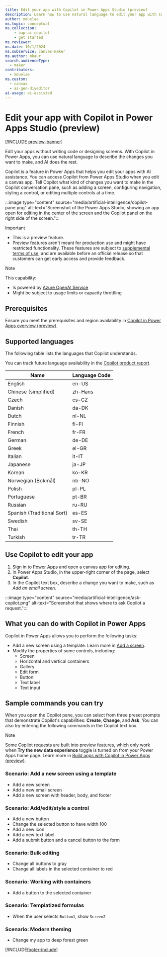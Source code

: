 ```yaml
---
title: Edit your app with Copilot in Power Apps Studio (preview)
description: Learn how to use natural language to edit your app with Copilot, an AI assistant that helps you make changes to your app in Power Apps Studio.
author: mduelae
ms.topic: conceptual
ms.collection: 
    - bap-ai-copilot
    - get started
ms.reviewer: 
ms.date: 10/1/2024
ms.subservice: canvas-maker
ms.author: mkaur
search.audienceType: 
  - maker
contributors:
  - mduelae
ms.custom:
  - canvas
  - ai-gen-diyeditor
ai-usage: ai-assisted
---
```


# Edit your app with Copilot in Power Apps Studio (preview)

[!INCLUDE [preview-banner](~/../shared-content/shared/preview-includes/preview-banner.md)]

Edit your apps without writing code or designing screens. With Copilot in Power Apps, you can use natural language to describe the changes you want to make, and AI does the rest.

Copilot is a feature in Power Apps that helps you edit your apps with AI assistance. You can access Copilot from Power Apps Studio when you edit a canvas app. Tell Copilot what kind of changes you want to make in the Copilot conversation pane, such as adding a screen, configuring navigation, styling a control, or editing multiple controls at a time.

:::image type="content" source="media/artificial-intelligence/copilot-pane.png" alt-text="Screenshot of the Power Apps Studio, showing an app open for editing in the center of the screen and the Copilot panel on the right side of the screen.":::

> [!IMPORTANT]
>
> - This is a preview feature.
> - Preview features aren't meant for production use and might have restricted functionality. These features are subject to [supplemental terms of use](https://go.microsoft.com/fwlink/?linkid=2189520), and are available before an official release so that customers can get early access and provide feedback.

> [!NOTE]
>
> This capability:
>
> - Is powered by [Azure OpenAI Service](/azure/cognitive-services/openai/overview)
> - Might be subject to usage limits or capacity throttling

## Prerequisites

Ensure you meet the prerequisites and region availability in [Copilot in Power Apps overview (preview)](ai-overview.md).

## Supported languages

The following table lists the languages that Copilot understands.

You can track future language availability in the [Copilot product report](https://releaseplans.microsoft.com/en-US/availability-reports/?report=copilotproductreport).

| **Name**                           | **Language Code** |
|------------------------------------|-------------------|
| English                            | en-US             |
| Chinese (simplified)               | zh-Hans           |
| Czech                              | cs-CZ             |
| Danish                             | da-DK             |
| Dutch                              | nl-NL             |
| Finnish                            | fi-FI             |
| French                             | fr-FR             |
| German                             | de-DE             |
| Greek                              | el-GR             |
| Italian                            | it-IT             |
| Japanese                           | ja-JP             |
| Korean                             | ko-KR             |
| Norwegian (Bokmål)                 | nb-NO             |
| Polish                             | pl-PL             |
| Portuguese                         | pt-BR             |
| Russian                            | ru-RU             |
| Spanish (Traditional Sort)         | es-ES             |
| Swedish                            | sv-SE             |
| Thai                               | th-TH             |
| Turkish                            | tr-TR             |

## Use Copilot to edit your app

1. Sign in to [Power Apps](https://make.powerapps.com) and open a canvas app for editing.
1. In Power Apps Studio, in the upper-right corner of the page, select **Copilot**.
1. In the Copilot text box, describe a change you want to make, such as  *Add an email screen*.

:::image type="content" source="media/artificial-intelligence/ask-copilot.png" alt-text="Screenshot that shows where to ask Copilot a request.":::

## What you can do with Copilot in Power Apps

Copilot in Power Apps allows you to perform the following tasks:

- Add a new screen using a template. Learn more in [Add a screen](add-screen-context-variables.md).
- Modify the properties of some controls, including:
  - Screen
  - Horizontal and vertical containers
  - Gallery
  - Edit form
  - Button
  - Text label
  - Text input

## Sample commands you can try

When you open the Copilot pane, you can select from three preset prompts that demonstrate Copilot's capabilities: **Create**, **Change**, and **Ask**. You can also try entering the following commands in the Copilot text box.

> [!NOTE]
>
> Some Copilot requests are built into preview features, which only work when **Try the new data experience** toggle is turned on from your Power Apps home page. Learn more in [Build apps with Copilot in Power Apps (preview)](ai-conversations-create-app.md#prerequisites-for-the-preview-version).

### Scenario: Add a new screen using a template

- Add a new screen
- Add a new email screen
- Add a new screen with header, body, and footer

### Scenario: Add/edit/style a control

- Add a new button
- Change the selected button to have width 100
- Add a new icon
- Add a new text label
- Add a submit button and a cancel button to the form

### Scenario: Bulk editing

- Change all buttons to gray
- Change all labels in the selected container to red

### Scenario: Working with containers

- Add a button to the selected container

### Scenario: Templatized formulas

- When the user selects `Button1`, show `Screen2`

### Scenario: Modern theming

- Change my app to deep forest green

[!INCLUDE[footer-include](../../includes/footer-banner.md)]

